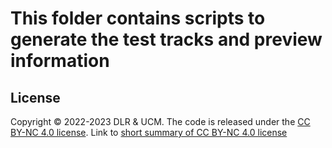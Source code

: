 # This folder contains scripts to generate the test tracks and preview information

## License
Copyright © 2022-2023 DLR & UCM. The code is released under the [CC BY-NC 4.0 license](https://creativecommons.org/licenses/by-nc/4.0/legalcode). Link to [short summary of CC BY-NC 4.0 license](https://creativecommons.org/licenses/by-nc/4.0/)

